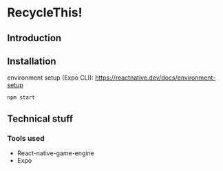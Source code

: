 # RecycleThis!

## Introduction


## Installation

environment setup (Expo CLI): https://reactnative.dev/docs/environment-setup

```npm start ```

## Technical stuff

### Tools used
- React-native-game-engine
- Expo
